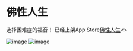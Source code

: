 # 佛性人生
选择困难症的福音！
已经上架App Store[佛性人生](https://itunes.apple.com/cn/app/%E4%BD%9B%E6%80%A7%E4%BA%BA%E7%94%9F/id1383233970?mt=8)<>

![image](https://github.com/PEIcode/Buddhata/blob/master/gif图片/摇一摇.gif)
![image](https://github.com/PEIcode/Buddhata/blob/master/gif图片/转盘.gif)
